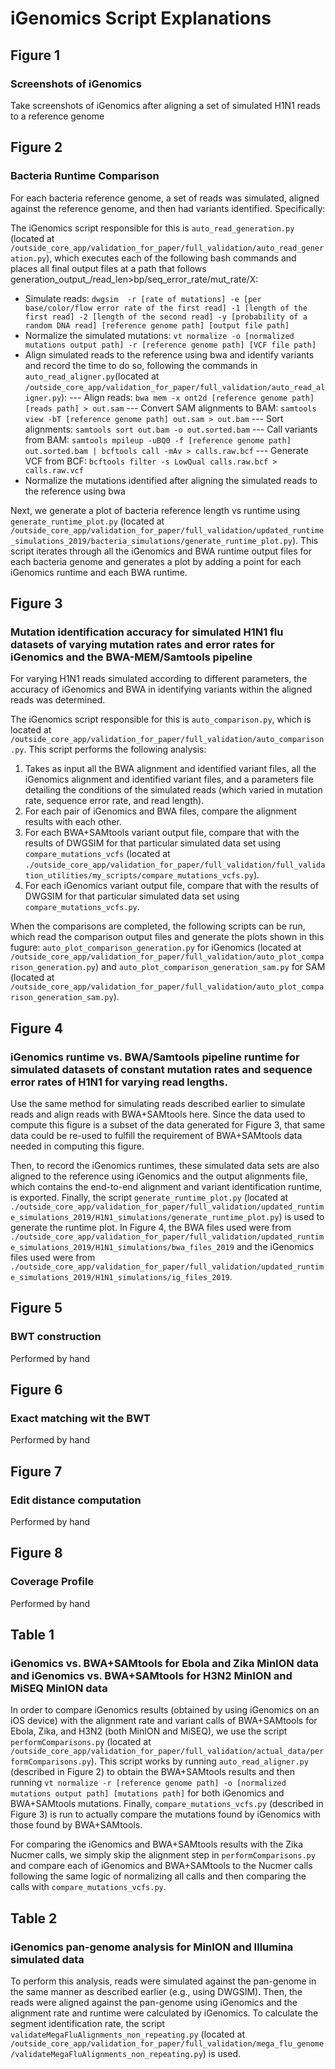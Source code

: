 # iGenomics Script Explanations
## Figure 1
### Screenshots of iGenomics
Take screenshots of iGenomics after aligning a set of simulated H1N1 reads to a reference genome

## Figure 2
### Bacteria Runtime Comparison
For each bacteria reference genome, a set of reads was simulated, aligned against the reference genome, and then had variants identified. Specifically:

The iGenomics script responsible for this is `auto_read_generation.py` (located at `/outside_core_app/validation_for_paper/full_validation/auto_read_generation.py`), which executes each of the following bash commands and places all final output files at a path that follows generation_output_<bacteria name>/read_len<read len>>bp/seq_error_rate<sequencing error rate>/mut_rate<mutation rate>/X:
- Simulate reads: `dwgsim  -r [rate of mutations] -e [per base/color/flow error rate of the first read] -1 [length of the first read] -2 [length of the second read] -y [probability of a random DNA read] [reference genome path] [output file path]`
- Normalize the simulated mutations: `vt normalize -o [normalized mutations output path] -r [reference genome path] [VCF file path]`
- Align simulated reads to the reference using bwa and identify variants and record the time to do so, following the commands in `auto_read_aligner.py`(located at `/outside_core_app/validation_for_paper/full_validation/auto_read_aligner.py`):
--- Align reads: `bwa mem -x ont2d [reference genome path] [reads path] > out.sam`
--- Convert SAM alignments to BAM: `samtools view -bT [reference genome path] out.sam > out.bam`
--- Sort alignments: `samtools sort out.bam -o out.sorted.bam`
--- Call variants from BAM: `samtools mpileup -uBQ0 -f [reference genome path] out.sorted.bam | bcftools call -mAv > calls.raw.bcf`
--- Generate VCF from BCF: `bcftools filter -s LowQual calls.raw.bcf > calls.raw.vcf`
- Normalize the mutations identified after aligning the simulated reads to the reference using bwa

Next, we generate a plot of bacteria reference length vs runtime using `generate_runtime_plot.py` (located at `/outside_core_app/validation_for_paper/full_validation/updated_runtime_simulations_2019/bacteria_simulations/generate_runtime_plot.py`). This script iterates through all the iGenomics and BWA runtime output files for each bacteria genome and generates a plot by adding a point for each iGenomics runtime and each BWA runtime.

## Figure 3
### Mutation identification accuracy for simulated H1N1 flu datasets of varying mutation rates and error rates for iGenomics and the BWA-MEM/Samtools  pipeline

For varying H1N1 reads simulated according to different parameters, the accuracy of iGenomics and BWA in identifying variants within the aligned reads was determined. 

The iGenomics script responsible for this is `auto_comparison.py`, which is located at `/outside_core_app/validation_for_paper/full_validation/auto_comparison.py`. This script performs the following analysis:
1. Takes as input all the BWA alignment and identified variant files, all the iGenomics alignment and identified variant files, and a parameters file detailing the conditions of the simulated reads (which varied in mutation rate, sequence error rate, and read length).
2. For each pair of iGenomics and BWA files, compare the alignment results with each other.
3. For each BWA+SAMtools variant output file, compare that with the results of DWGSIM for that particular simulated data set using `compare_mutations_vcfs` (located at `./outside_core_app/validation_for_paper/full_validation/full_validation_utilities/my_scripts/compare_mutations_vcfs.py`).
4. For each iGenomics variant output file, compare that with the results of DWGSIM for that particular simulated data set using `compare_mutations_vcfs.py`.

When the comparisons are completed, the following scripts can be run, which read the comparison output files and generate the plots shown in this fugure: `auto_plot_comparison_generation.py` for iGenomics (located at `/outside_core_app/validation_for_paper/full_validation/auto_plot_comparison_generation.py`) and `auto_plot_comparison_generation_sam.py` for SAM (located at `/outside_core_app/validation_for_paper/full_validation/auto_plot_comparison_generation_sam.py`).

## Figure 4
### iGenomics runtime vs. BWA/Samtools pipeline runtime for simulated datasets of constant mutation rates and sequence error rates of H1N1 for varying read lengths. 

Use the same method for simulating reads described earlier to simulate reads and align reads with BWA+SAMtools here. Since the data used to compute this figure is a subset of the data generated for Figure 3, that same data could be re-used to fulfill the requirement of BWA+SAMtools data needed in computing this figure. 

Then, to record the iGenomics runtimes, these simulated data sets are also aligned to the reference using iGenomics and the output alignments file, which contains the end-to-end alignment and variant identification runtime, is exported. Finally, the script `generate_runtime_plot.py` (located at `./outside_core_app/validation_for_paper/full_validation/updated_runtime_simulations_2019/H1N1_simulations/generate_runtime_plot.py`) is used to generate the runtime plot. In Figure 4, the BWA files used were from `./outside_core_app/validation_for_paper/full_validation/updated_runtime_simulations_2019/H1N1_simulations/bwa_files_2019` and the iGenomics files used were from `./outside_core_app/validation_for_paper/full_validation/updated_runtime_simulations_2019/H1N1_simulations/ig_files_2019`.

## Figure 5
### BWT construction
Performed by hand

## Figure 6
### Exact matching wit the BWT
Performed by hand

## Figure 7
### Edit distance computation
Performed by hand

## Figure 8
### Coverage Profile
Performed by hand

## Table 1
### iGenomics vs. BWA+SAMtools for Ebola and Zika MinION data and iGenomics vs. BWA+SAMtools for H3N2 MinION and MiSEQ MinION data

In order to compare iGenomics results (obtained by using iGenomics on an iOS device) with the alignment rate and variant calls of BWA+SAMtools for Ebola, Zika, and H3N2 (both MinION and MiSEQ), we use the script `performComparisons.py` (located at `/outside_core_app/validation_for_paper/full_validation/actual_data/performComparisons.py`). This script works by running `auto_read_aligner.py` (described in Figure 2) to obtain the BWA+SAMtools results and then running `vt normalize -r [reference genome path] -o [normalized mutations output path] [mutations path]` for both iGenomics and BWA+SAMtools mutations. Finally, `compare_mutations_vcfs.py` (described in Figure 3) is run to actually compare the mutations found by iGenomics with those found by BWA+SAMtools.

For comparing the iGenomics and BWA+SAMtools results with the Zika Nucmer calls, we simply skip the alignment step in `performComparisons.py` and compare each of iGenomics and BWA+SAMtools to the Nucmer calls following the same logic of normalizing all calls and then comparing the calls with `compare_mutations_vcfs.py`.


## Table 2
### iGenomics pan-genome analysis for MinION and Illumina simulated data

To perform this analysis, reads were simulated against the pan-genome in the same manner as described earlier (e.g., using DWGSIM). Then, the reads were aligned against the pan-genome using iGenomics and the alignment rate and runtime were calculated by iGenomics. To calculate the segment identification rate, the script `validateMegaFluAlignments_non_repeating.py` (located at `/outside_core_app/validation_for_paper/full_validation/mega_flu_genome/validateMegaFluAlignments_non_repeating.py`) is used.

